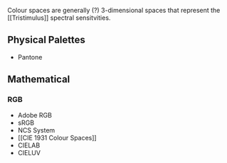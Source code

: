 Colour spaces are generally (?) 3-dimensional spaces that represent the [[Tristimulus]] spectral sensitvities.

## Physical Palettes
- Pantone
## Mathematical
### RGB
- Adobe RGB
- sRGB
- NCS System
- [[CIE 1931 Colour Spaces]]
- CIELAB
- CIELUV
